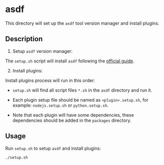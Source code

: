 # asdf

This directory will set up the `asdf` tool version manager and install plugins.

## Description

1. Setup `asdf` version manager:

The `setup.sh` script will install `asdf` following the
[official guide](https://asdf-vm.com/guide/getting-started.html).

2. Install plugins:

Install plugins process will run in this order:

- `setup.sh` will find all script files `*.sh` in the `asdf` directory and run
  it.

- Each plugin setup file should be named as `<plugin>.setup.sh`, for example:
  `nodejs.setup.sh` or `python.setup.sh`.

- Note that each plugin will have some dependencies, these dependencies should
  be added in the `packages` directory.

## Usage

Run `setup.sh` to setup `asdf` and install plugins:

```bash
./setup.sh
```
